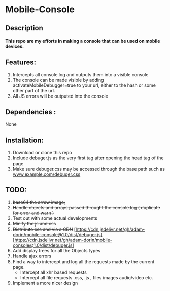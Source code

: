 # Mobile-Console

## Description
#### This repo are my efforts in making a console that can be used on mobile devices.

## Features:

1. Intercepts all console.log and outputs them into a visible console
2. The console can be made visible by adding activateMobileDebugger=true to your url, either to the hash or some other part of the url.
3. All JS errors will be outputed into the console

## Dependencies :

None

## Installation:

1. Download or clone this repo
2. Include debuger.js as the very first tag after opening the head tag of the page
3. Make sure debuger.css may be accessed through the base path such as www.example.com/debuger.css
##

## TODO:

1. ~~base64 the arrow image;~~
2. ~~Handle objects and arrays passed throught the console.log ( duplicate for error and warn )~~
3. Test out with some actual developments
4. ~~Minify the js and css~~
5. ~~Distribute css and via a CDN~~ [https://cdn.jsdelivr.net/gh/adam-dorin/mobile-console@1.0/dist/debuger.js][https://cdn.jsdelivr.net/gh/adam-dorin/mobile-console@1.0/dist/debuger.js]
6. Add display trees for all the Objects types
7. Handle ajax errors
8. Find a way to intercept and log all the requests made by the current page.
    + Intercept all xhr based requests
    + Intercept all file requests .css, .js , files images audio/video etc.
9. Implement a more nicer design
